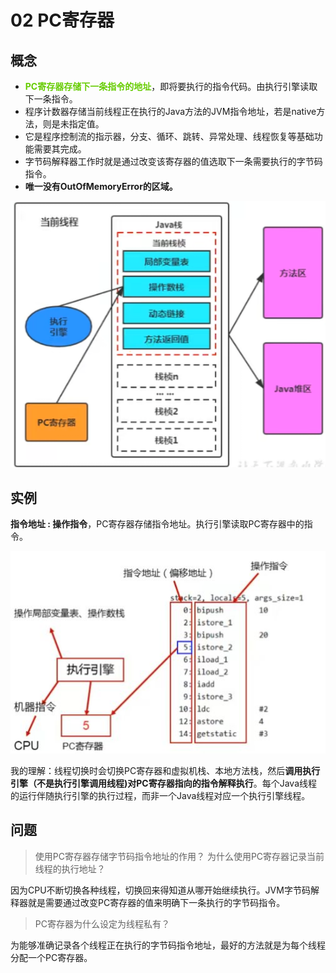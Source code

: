 # 02 PC寄存器

## 概念

- **<font color = "66CCOO">PC寄存器存储下一条指令的地址</font>**，即将要执行的指令代码。由执行引擎读取下一条指令。
- 程序计数器存储当前线程正在执行的Java方法的JVM指令地址，若是native方法，则是未指定值。
- 它是程序控制流的指示器，分支、循环、跳转、异常处理、线程恢复等基础功能需要其完成。
- 字节码解释器工作时就是通过改变该寄存器的值选取下一条需要执行的字节码指令。
- **唯一没有OutOfMemoryError的区域。**

![](/jvm/6.png)

## 实例

**指令地址 : 操作指令**，PC寄存器存储指令地址。执行引擎读取PC寄存器中的指令。

![](/jvm/7.png)

我的理解：线程切换时会切换PC寄存器和虚拟机栈、本地方法栈，然后**调用执行引擎（不是执行引擎调用线程)对PC寄存器指向的指令解释执行**。每个Java线程的运行伴随执行引擎的执行过程，而非一个Java线程对应一个执行引擎线程。

## 问题

> 使用PC寄存器存储字节码指令地址的作用？
> 为什么使用PC寄存器记录当前线程的执行地址？

因为CPU不断切换各种线程，切换回来得知道从哪开始继续执行。JVM字节码解释器就是需要通过改变PC寄存器的值来明确下一条执行的字节码指令。

> PC寄存器为什么设定为线程私有？

为能够准确记录各个线程正在执行的字节码指令地址，最好的方法就是为每个线程分配一个PC寄存器。